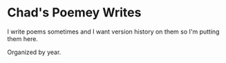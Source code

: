 Chad's Poemey Writes
====================

I write poems sometimes and I want version history on them so I'm putting them here.

Organized by year.
